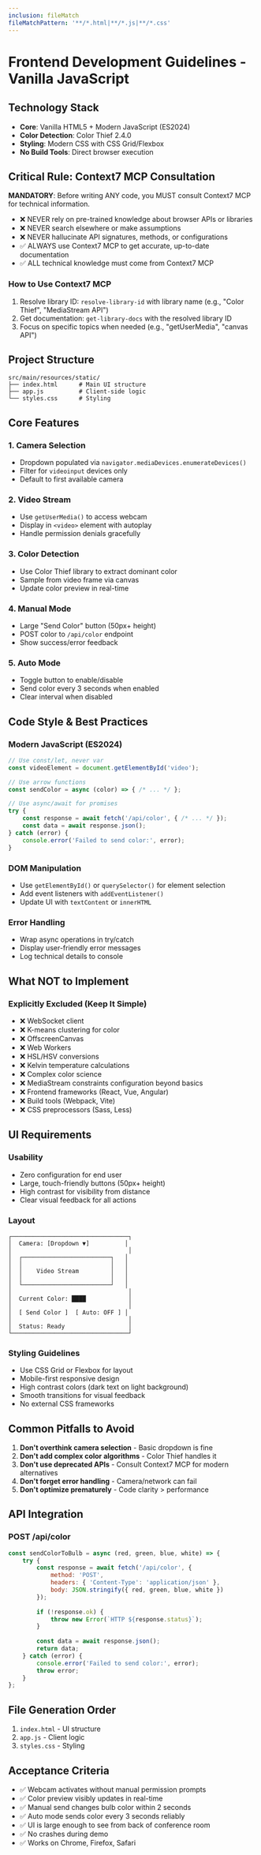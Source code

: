 ```yaml
---
inclusion: fileMatch
fileMatchPattern: '**/*.html|**/*.js|**/*.css'
---
```


# Frontend Development Guidelines - Vanilla JavaScript

## Technology Stack

- **Core**: Vanilla HTML5 + Modern JavaScript (ES2024)
- **Color Detection**: Color Thief 2.4.0
- **Styling**: Modern CSS with CSS Grid/Flexbox
- **No Build Tools**: Direct browser execution

## Critical Rule: Context7 MCP Consultation

**MANDATORY**: Before writing ANY code, you MUST consult Context7 MCP for technical information.

- ❌ NEVER rely on pre-trained knowledge about browser APIs or libraries
- ❌ NEVER search elsewhere or make assumptions
- ❌ NEVER hallucinate API signatures, methods, or configurations
- ✅ ALWAYS use Context7 MCP to get accurate, up-to-date documentation
- ✅ ALL technical knowledge must come from Context7 MCP

### How to Use Context7 MCP

1. Resolve library ID: `resolve-library-id` with library name (e.g., "Color Thief", "MediaStream API")
2. Get documentation: `get-library-docs` with the resolved library ID
3. Focus on specific topics when needed (e.g., "getUserMedia", "canvas API")

## Project Structure

```
src/main/resources/static/
├── index.html      # Main UI structure
├── app.js          # Client-side logic
└── styles.css      # Styling
```

## Core Features

### 1. Camera Selection
- Dropdown populated via `navigator.mediaDevices.enumerateDevices()`
- Filter for `videoinput` devices only
- Default to first available camera

### 2. Video Stream
- Use `getUserMedia()` to access webcam
- Display in `<video>` element with autoplay
- Handle permission denials gracefully

### 3. Color Detection
- Use Color Thief library to extract dominant color
- Sample from video frame via canvas
- Update color preview in real-time

### 4. Manual Mode
- Large "Send Color" button (50px+ height)
- POST color to `/api/color` endpoint
- Show success/error feedback

### 5. Auto Mode
- Toggle button to enable/disable
- Send color every 3 seconds when enabled
- Clear interval when disabled

## Code Style & Best Practices

### Modern JavaScript (ES2024)
```javascript
// Use const/let, never var
const videoElement = document.getElementById('video');

// Use arrow functions
const sendColor = async (color) => { /* ... */ };

// Use async/await for promises
try {
    const response = await fetch('/api/color', { /* ... */ });
    const data = await response.json();
} catch (error) {
    console.error('Failed to send color:', error);
}
```

### DOM Manipulation
- Use `getElementById()` or `querySelector()` for element selection
- Add event listeners with `addEventListener()`
- Update UI with `textContent` or `innerHTML`

### Error Handling
- Wrap async operations in try/catch
- Display user-friendly error messages
- Log technical details to console

## What NOT to Implement

### Explicitly Excluded (Keep It Simple)
- ❌ WebSocket client
- ❌ K-means clustering for color
- ❌ OffscreenCanvas
- ❌ Web Workers
- ❌ HSL/HSV conversions
- ❌ Kelvin temperature calculations
- ❌ Complex color science
- ❌ MediaStream constraints configuration beyond basics
- ❌ Frontend frameworks (React, Vue, Angular)
- ❌ Build tools (Webpack, Vite)
- ❌ CSS preprocessors (Sass, Less)

## UI Requirements

### Usability
- Zero configuration for end user
- Large, touch-friendly buttons (50px+ height)
- High contrast for visibility from distance
- Clear visual feedback for all actions

### Layout
```
┌─────────────────────────────────┐
│  Camera: [Dropdown ▼]          │
│                                 │
│  ┌─────────────────────────┐   │
│  │                         │   │
│  │    Video Stream         │   │
│  │                         │   │
│  └─────────────────────────┘   │
│                                 │
│  Current Color: ████            │
│                                 │
│  [ Send Color ]  [ Auto: OFF ] │
│                                 │
│  Status: Ready                  │
└─────────────────────────────────┘
```

### Styling Guidelines
- Use CSS Grid or Flexbox for layout
- Mobile-first responsive design
- High contrast colors (dark text on light background)
- Smooth transitions for visual feedback
- No external CSS frameworks

## Common Pitfalls to Avoid

1. **Don't overthink camera selection** - Basic dropdown is fine
2. **Don't add complex color algorithms** - Color Thief handles it
3. **Don't use deprecated APIs** - Consult Context7 MCP for modern alternatives
4. **Don't forget error handling** - Camera/network can fail
5. **Don't optimize prematurely** - Code clarity > performance

## API Integration

### POST /api/color
```javascript
const sendColorToBulb = async (red, green, blue, white) => {
    try {
        const response = await fetch('/api/color', {
            method: 'POST',
            headers: { 'Content-Type': 'application/json' },
            body: JSON.stringify({ red, green, blue, white })
        });
        
        if (!response.ok) {
            throw new Error(`HTTP ${response.status}`);
        }
        
        const data = await response.json();
        return data;
    } catch (error) {
        console.error('Failed to send color:', error);
        throw error;
    }
};
```

## File Generation Order

1. `index.html` - UI structure
2. `app.js` - Client logic
3. `styles.css` - Styling

## Acceptance Criteria

- ✅ Webcam activates without manual permission prompts
- ✅ Color preview visibly updates in real-time
- ✅ Manual send changes bulb color within 2 seconds
- ✅ Auto mode sends color every 3 seconds reliably
- ✅ UI is large enough to see from back of conference room
- ✅ No crashes during demo
- ✅ Works on Chrome, Firefox, Safari
